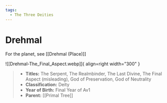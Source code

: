 ```yaml
---
tags:
  - The Three Deities
---
```


# Drehmal

For the planet, see [[Drehmal (Place)]]

![[Drehmal-The_Final_Aspect.webp]]{ align=right width="300" }

> - **Titles:** The Serpent, The Realmbinder, The Last Divine, The Final Aspect (misleading), God of Preservation, God of Neutrality
> - **Classification:** Deity
> - **Year of Birth:** Final Year of Av1
> - **Parent:** [[Primal Tree]]


